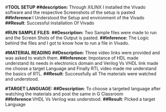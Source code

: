 #**TOOL SETUP**
**##description:** Through XILINX I installed the Vivado software and the respective Screenshots of the setup is pasted 
**##Inference**:I Understood the Setup and environment of the Vivado 
**##Result**: Successful installation Of Vivado

**#RUN SAMPLE FILES**:
**##Description:** Two Sample files were made to run and the Screen Shots of the Output is pasted.
**##Inference:** The Logic behind the files and I got to know how to run a file in Vivado.

**#MATERIAL READING**
**##Description:** Three video links were provided and was asked to watch them.
**##Inference:** Impotance of HDL made understand its needs in electronics domain and Verilog Vs VHDL link made me choose a target Language and Finally RTL video made me understand the basics of RTL.
**##Result**: Successfully all The materials were watched and understood.

**#TARGET LANGUAGE:**
**##Description**: To choose a targeted language after watching the materials and post the same in G Classroom
**##Inference**:VHDL Vs Verilog was understood.
**##Result**: Picked a target Language



